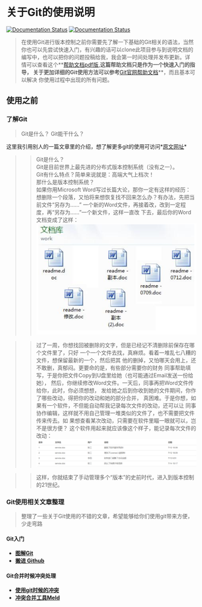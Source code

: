# 关于Git的使用说明
[![Documentation Status](https://img.shields.io/badge/帮助文档-PDF-brightgreen.svg)](http://192.168.0.147:3000/test/FirstTestRepos/src/master/help-gogs.pdf) [![Documentation Status](https://img.shields.io/badge/帮助文档-Git官网-brightgreen.svg)](https://git-scm.com/book/zh/v2)
> 在使用Git进行版本控制之前你需要先了解一下基础的Git相关的语法，当然
你也可以先尝试快速入门，有兴趣的话可以clone此项目参与到说明文档的
编写中，也可以把你的问题投稿给我，我会第一时间处理并发布更新。详
情可以查看这个**[帮助文档pdf版](http://192.168.0.147:3000/test/FirstTestRepos/src/master/help-gogs.pdf)**,这篇帮助文档只是作为一个快速入门的指导，
关于更加详细的Git使用方法可以参考**[Git官网帮助文档](https://git-scm.com/book/zh/v2)**，而且基本可以解决
你使用过程中出现的所有问题。

## 使用之前
### 了解Git
> Git是什么？ Git能干什么？

这里我引用别人的一篇文章里的介绍，想了解更多git的使用可访问*[原文网址](https://www.liaoxuefeng.com/wiki/0013739516305929606dd18361248578c67b8067c8c017b000/001373962845513aefd77a99f4145f0a2c7a7ca057e7570000)*
>> Git是什么？<br/>
Git是目前世界上最先进的分布式版本控制系统（没有之一）。<br/>
Git有什么特点？简单来说就是：高端大气上档次！<br/>
那什么是版本控制系统？<br/>
如果你用Microsoft Word写过长篇大论，那你一定有这样的经历：<br/>
想删除一个段落，又怕将来想恢复找不回来怎么办？有办法，先把当前文件“另存为……”
一个新的Word文件，再接着改，改到一定程度，再“另存为……”一个新文件，这样一直改
下去，最后你的Word文档变成了这样：<br/>
![img1](./img/1.png)

>> 过了一周，你想找回被删除的文字，但是已经记不清删除前保存在哪个文件里了，只好
一个一个文件去找，真麻烦。看着一堆乱七八糟的文件，想保留最新的一个，然后把其
他的删掉，又怕哪天会用上，还不敢删，真郁闷。更要命的是，有些部分需要你的财务
同事帮助填写，于是你把文件Copy到U盘里给她（也可能通过Email发送一份给她），
然后，你继续修改Word文件。一天后，同事再把Word文件传给你，此时，你必须想想，
发给她之后到你收到她的文件期间，你作了哪些改动，得把你的改动和她的部分合并，
真困难。于是你想，如果有一个软件，不但能自动帮我记录每次文件的改动，还可以让
同事协作编辑，这样就不用自己管理一堆类似的文件了，也不需要把文件传来传去。如
果想查看某次改动，只需要在软件里瞄一眼就可以，岂不是很方便？
> 这个软件用起来就应该像这个样子，能记录每次文件的改动：<br/>
![img2](./img/2.png)

>> 这样，你就结束了手动管理多个“版本”的史前时代，进入到版本控制的21世纪。

### Git使用相关文章整理
> 整理了一些关于Git使用的不错的文章，希望能够给你们使用git带来方便，少走弯路

#### Git入门
* **[图解Git](http://marklodato.github.io/visual-git-guide/index-zh-cn.html)**
* **[搬进 Github](http://gitbeijing.com/)**

#### Git合并时候冲突处理
* **[使用git时候的冲突](https://www.cnblogs.com/dfyg-xiaoxiao/p/6938904.html)**
* **[冲突合并工具Meld](http://meldmerge.org/)**
